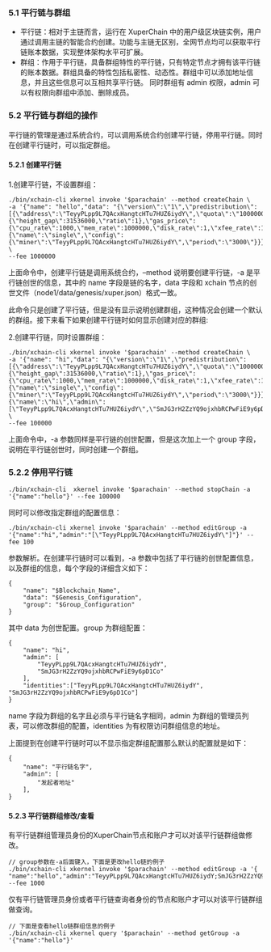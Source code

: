 ###  5.1 平行链与群组

- 平行链：相对于主链而言，运行在 XuperChain 中的用户级区块链实例，用户通过调用主链的智能合约创建。功能与主链无区别，全网节点均可以获取平行链账本数据，实现整体架构水平可扩展。
- 群组：作用于平行链，具备群组特性的平行链，只有特定节点才拥有该平行链的账本数据。群组具备的特性包括私密性、动态性。群组中可以添加地址信息，并且这些信息可以互相共享平行链。 同时群组有 admin 权限，admin 可以有权限向群组中添加、删除成员。

### 5.2 平行链与群组的操作

平行链的管理是通过系统合约，可以调用系统合约创建平行链，停用平行链。同时在创建平行链时，可以指定群组。

#### 5.2.1 创建平行链

1.创建平行链，不设置群组：

```
./bin/xchain-cli xkernel invoke '$parachain' --method createChain \
-a '{"name": "hello","data": "{\"version\":\"1\",\"predistribution\":[{\"address\":\"TeyyPLpp9L7QAcxHangtcHTu7HUZ6iydY\",\"quota\":\"100000000000000000000\"}],\"maxblocksize\":\"128\",\"award\":\"1000000\",\"decimals\":\"8\",\"award_decay\":{\"height_gap\":31536000,\"ratio\":1},\"gas_price\":{\"cpu_rate\":1000,\"mem_rate\":1000000,\"disk_rate\":1,\"xfee_rate\":1},\"new_account_resource_amount\":1000,\"genesis_consensus\":{\"name\":\"single\",\"config\":{\"miner\":\"TeyyPLpp9L7QAcxHangtcHTu7HUZ6iydY\",\"period\":\"3000\"}}}"}' \
--fee 1000000
```

上面命令中，创建平行链是调用系统合约，–method 说明要创建平行链，-a 是平行链创世的信息，其中的 name 字段是链的名字，data 字段和 xchain 节点的创世文件（node1/data/genesis/xuper.json）格式一致。

此命令只是创建了平行链，但是没有显示说明创建群组，这种情况会创建一个默认的群组。接下来看下如果创建平行链时如何显示创建对应的群组:

 2.创建平行链，同时设置群组：

```
./bin/xchain-cli xkernel invoke '$parachain' --method createChain \
-a '{"name": "hi","data": "{\"version\":\"1\",\"predistribution\":[{\"address\":\"TeyyPLpp9L7QAcxHangtcHTu7HUZ6iydY\",\"quota\":\"100000000000000000000\"}],\"maxblocksize\":\"128\",\"award\":\"1000000\",\"decimals\":\"8\",\"award_decay\":{\"height_gap\":31536000,\"ratio\":1},\"gas_price\":{\"cpu_rate\":1000,\"mem_rate\":1000000,\"disk_rate\":1,\"xfee_rate\":1},\"new_account_resource_amount\":1000,\"genesis_consensus\":{\"name\":\"single\",\"config\":{\"miner\":\"TeyyPLpp9L7QAcxHangtcHTu7HUZ6iydY\",\"period\":\"3000\"}}}","group":"{\"name\":\"hi\",\"admin\":[\"TeyyPLpp9L7QAcxHangtcHTu7HUZ6iydY\",\"SmJG3rH2ZzYQ9ojxhbRCPwFiE9y6pD1Co\"]}"}' \
--fee 100000
```

上面命令中，-a 参数同样是平行链的创世配置，但是这次加上一个 group 字段，说明在平行链创世时，同时创建一个群组。

###  5.2.2 停用平行链

```
./bin/xchain-cli  xkernel invoke '$parachain' --method stopChain -a '{"name":"hello"}' --fee 100000
```

同时可以修改指定群组的配置信息：

```
./bin/xchain-cli xkernel invoke '$parachain' --method editGroup -a '{"name":"hi","admin":"[\"TeyyPLpp9L7QAcxHangtcHTu7HUZ6iydY\"]"}' --fee 100

```

参数解析。在创建平行链时可以看到，-a 参数中包括了平行链的创世配置信息，以及群组的信息，每个字段的详细含义如下：

```
{
    "name": "$Blockchain_Name",
    "data": "$Genesis_Configuration",
    "group": "$Group_Configuration"
}
```

其中 data 为创世配置。group 为群组配置：

```
{
    "name": "hi",
    "admin": [
        "TeyyPLpp9L7QAcxHangtcHTu7HUZ6iydY",
        "SmJG3rH2ZzYQ9ojxhbRCPwFiE9y6pD1Co"
    ],
    "identities":["TeyyPLpp9L7QAcxHangtcHTu7HUZ6iydY", "SmJG3rH2ZzYQ9ojxhbRCPwFiE9y6pD1Co"]
}
```

name 字段为群组的名字且必须与平行链名字相同，admin 为群组的管理员列表，可以修改群组的配置，identities 为有权限访问群组信息的地址。

上面提到在创建平行链时可以不显示指定群组配置那么默认的配置就是如下：

```
{
    "name": "平行链名字",
    "admin": [
        "发起者地址"
    ],
}
```

####  5.2.3 平行链群组修改/查看

有平行链群组管理员身份的XuperChain节点和账户才可以对该平行链群组做修改。

```
// group参数在-a后面键入，下面是更改hello链的例子
./bin/xchain-cli xkernel invoke '$parachain' --method editGroup -a '{ "name":"hello","admin":"TeyyPLpp9L7QAcxHangtcHTu7HUZ6iydY;SmJG3rH2ZzYQ9ojxhbRCPwFiE9y6pD1Co;iYjtLcW6SVCiousAb5DFKWtWroahhEj4u"}' --fee 1000

```

 仅有平行链管理员身份或者平行链查询者身份的节点和账户才可以对该平行链群组做查询。

```
// 下面是查看hello链群组信息的例子
./bin/xchain-cli xkernel query '$parachain' --method getGroup -a '{"name":"hello"}'
```



